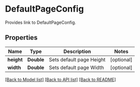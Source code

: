 ﻿
# DefaultPageConfig
Provides link to DefaultPageConfig.

## Properties
Name | Type | Description | Notes
------------ | ------------- | ------------- | -------------
**height** | **Double** | Sets default page Height | [optional]
**width** | **Double** | Sets default page Width | [optional]


[[Back to Model list]](../../README.md#documentation-for-models) [[Back to API list]](../../README.md#documentation-for-api-endpoints) [[Back to README]](../../README.md)



